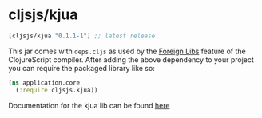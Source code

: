 # cljsjs/kjua

[](dependency)
```clojure
[cljsjs/kjua "0.1.1-1"] ;; latest release
```
[](/dependency)

This jar comes with `deps.cljs` as used by the [Foreign Libs][flibs] feature
of the ClojureScript compiler. After adding the above dependency to your project
you can require the packaged library like so:

```clojure
(ns application.core
  (:require cljsjs.kjua))
```
Documentation for the kjua lib can be found [here](https://larsjung.de/kjua)

[flibs]: https://clojurescript.org/reference/packaging-foreign-deps
